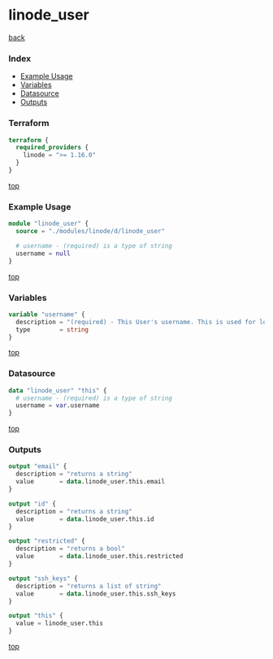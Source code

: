 # linode_user

[back](../linode.md)

### Index

- [Example Usage](#example-usage)
- [Variables](#variables)
- [Datasource](#datasource)
- [Outputs](#outputs)

### Terraform

```terraform
terraform {
  required_providers {
    linode = ">= 1.16.0"
  }
}
```

[top](#index)

### Example Usage

```terraform
module "linode_user" {
  source = "./modules/linode/d/linode_user"

  # username - (required) is a type of string
  username = null
}
```

[top](#index)

### Variables

```terraform
variable "username" {
  description = "(required) - This User's username. This is used for logging in, and may also be displayed alongside actions the User performs (for example, in Events or public StackScripts)."
  type        = string
}
```

[top](#index)

### Datasource

```terraform
data "linode_user" "this" {
  # username - (required) is a type of string
  username = var.username
}
```

[top](#index)

### Outputs

```terraform
output "email" {
  description = "returns a string"
  value       = data.linode_user.this.email
}

output "id" {
  description = "returns a string"
  value       = data.linode_user.this.id
}

output "restricted" {
  description = "returns a bool"
  value       = data.linode_user.this.restricted
}

output "ssh_keys" {
  description = "returns a list of string"
  value       = data.linode_user.this.ssh_keys
}

output "this" {
  value = linode_user.this
}
```

[top](#index)